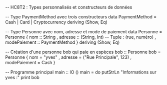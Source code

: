 -- HC8T2 : Types personnalisés et constructeurs de données

-- Type PaymentMethod avec trois constructeurs
data PaymentMethod = Cash | Card | Cryptocurrency
    deriving (Show, Eq)

-- Type Personne avec nom, adresse et mode de paiement
data Personne = Personne
    { nom           :: String
    , adresse       :: (String, Int)  -- Tuple : (rue, numéro)
    , modePaiement  :: PaymentMethod
    } deriving (Show, Eq)

-- Création d'une personne bob qui paie en espèces
bob :: Personne
bob = Personne
    { nom = "yves"
    , adresse = ("Rue Principale", 123)
    , modePaiement = Cash
    }

-- Programme principal
main :: IO ()
main = do
    putStrLn "Informations sur yves :"
    print bob
